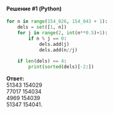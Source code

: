 #### Решение #1 (Python)
```python
for n in range(154_026, 154_043 + 1):
    dels = set([1, n])
    for j in range(2, int(n**0.5)+1):
        if n % j == 0:
            dels.add(j)
            dels.add(n//j)
    
    if len(dels) == 4:
        print(sorted(dels)[-2:])
```

**Ответ:**<br>
51343 154029<br>
77017 154034<br>
4969 154039<br>
51347 154041.
